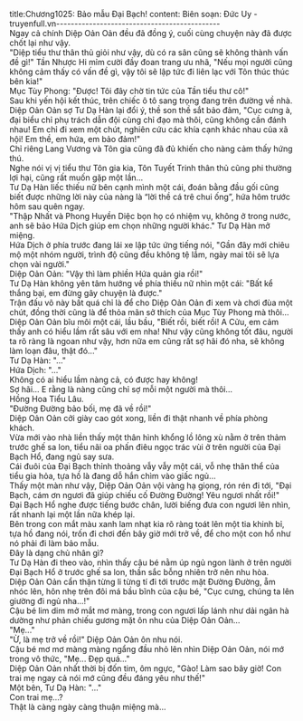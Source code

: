title:Chương1025: Bảo mẫu Đại Bạch!
content:
Biên soạn: Đức Uy - truyenfull.vn---------------------------------------------<br>Ngay cả chính Diệp Oản Oản đều đã đồng ý, cuối cùng chuyện này đã được chốt lại như vậy.<br>"Diệp tiểu thư thân thủ giỏi như vậy, dù có ra sân cũng sẽ không thành vấn đề gì!" Tần Nhược Hi mỉm cười đầy đoan trang ưu nhã, "Nếu mọi người cũng không cảm thấy có vấn đề gì, vậy tôi sẽ lập tức đi liên lạc với Tôn thúc thúc bên kia!"<br>Mục Tùy Phong: "Được! Tôi đây chờ tin tức của Tần tiểu thư cô!"<br>Sau khi yến hội kết thúc, trên chiếc ô tô sang trọng đang trên đường về nhà.<br>Diệp Oản Oản sợ Tư Dạ Hàn lại đổi ý, thề son thề sắt bảo đảm, "Cục cưng à, đại biểu chỉ phụ trách dẫn đội cùng chỉ đạo mà thôi, cũng không cần đánh nhau! Em chỉ đi xem một chút, nghiên cứu các khía cạnh khác nhau của xã hội! Em thề, em hứa, em bảo đảm!"<br>Chỉ riêng Lang Vương và Tôn gia cũng đã đủ khiến cho nàng cảm thấy hứng thú.<br>Nghe nói vị vị tiểu thư Tôn gia kia, Tôn Tuyết Trinh thân thủ cũng phi thường lợi hại, cũng rất muốn gặp một lần…<br>Tư Dạ Hàn liếc thiếu nữ bên cạnh mình một cái, đoán bằng đầu gối cũng biết được những lời này của nàng là “lời thề cá trê chui ống”, hứa hôm trước hôm sau quên ngay.<br>"Thập Nhất và Phong Huyền Diệc bọn họ có nhiệm vụ, không ở trong nước, anh sẽ bảo Hứa Dịch giúp em chọn những người khác." Tư Dạ Hàn mở miệng.<br>Hứa Dịch ở phía trước đang lái xe lập tức ứng tiếng nói, "Gần đây mới chiêu mộ một nhóm người, trình độ cũng đều không tệ lắm, ngày mai tôi sẽ lựa chọn vài người."<br>Diệp Oản Oản: "Vậy thì làm phiền Hứa quản gia rồi!"<br>Tư Dạ Hàn không yên tâm hướng về phía thiếu nữ nhìn một cái: "Bất kể thắng bại, em đừng gây chuyện là được."<br>Trận đấu võ này bất quá chỉ là để cho Diệp Oản Oản đi xem và chơi đùa một chút, đồng thời cũng là để thỏa mãn sở thích của Mục Tùy Phong mà thôi…<br>Diệp Oản Oản bĩu môi một cái, lầu bầu, "Biết rồi, biết rồi! A Cửu, em cảm thấy anh có hiểu lầm rất sâu với em nha! Như vậy cũng không tốt đâu, người ta rõ ràng là ngoan như vậy, hơn nữa em cũng rất sợ hãi đó nha, sẽ không làm loạn đâu, thật đó..."<br>Tư Dạ Hàn: "..."<br>Hứa Dịch: "..."<br>Không có ai hiểu lầm nàng cả, có được hay không!<br>Sợ hãi... E rằng là nàng cũng chỉ sợ mỗi một người mà thôi...<br>Hồng Hoa Tiểu Lâu.<br>"Đường Đường bảo bối, mẹ đã về rồi!"<br>Diệp Oản Oản cởi giày cao gót xong, liền đi thật nhanh về phía phòng khách.<br>Vừa mới vào nhà liền thấy một thân hình khổng lồ lông xù nằm ở trên thảm trước ghế sa lon, tiểu nãi oa phấn điêu ngọc trác vùi ở trên người của Đại Bạch Hổ, đang ngủ say sưa.<br>Cái đuôi của Đại Bạch thỉnh thoảng vẫy vẫy một cái, vỗ nhẹ thân thể của tiểu gia hỏa, tựa hồ là đang dỗ hắn chìm vào giấc ngủ...<br>Thấy một màn như vậy, Diệp Oản Oản vội vàng hạ giọng, rón rén đi tới, "Đại Bạch, cám ơn ngươi đã giúp chiếu cố Đường Đường! Yêu ngươi nhất rồi!"<br>Đại Bạch Hổ nghe được tiếng bước chân, lười biếng đưa con ngươi lên nhìn, rất nhanh lại một lần nữa khép lại.<br>Bên trong con mắt màu xanh lam nhạt kia rõ ràng toát lên một tia khinh bỉ, tựa hồ đang nói, trốn đi chơi đến bây giờ mới trở về, để cho một con hổ như nó phải đi làm bảo mẫu.<br>Đây là dạng chủ nhân gì?<br>Tư Dạ Hàn đi theo vào, nhìn thấy cậu bé nằm úp ngủ ngon lành ở trên người Đại Bạch Hổ ở trước ghế sa lon, thần sắc bỗng nhiên trở nên nhu hòa.<br>Diệp Oản Oản cẩn thận từng li từng tí đi tới trước mặt Đường Đường, ẵm nhóc lên, hôn nhẹ trên đôi má bầu bĩnh của cậu bé, "Cục cưng, chúng ta lên giường đi ngủ nha...!"<br>Cậu bé lim dim mở mắt mơ màng, trong con ngươi lấp lánh như dải ngân hà dường như phản chiếu gương mặt ôn nhu của Diệp Oản Oản…<br>"Mẹ..."<br>"Ừ, là mẹ trở về rồi!" Diệp Oản Oản ôn nhu nói.<br>Cậu bé mơ mơ màng màng ngẩng đầu nhỏ lên nhìn Diệp Oản Oản, nói mớ trong vô thức, "Mẹ... Đẹp quá..."<br>Diệp Oản Oản nhất thời bị đốn tim, ôm ngực, "Gào! Làm sao bây giờ! Con trai mẹ ngay cả nói mớ cũng đều đáng yêu như thế!"<br>Một bên, Tư Dạ Hàn: "..."<br>Con trai mẹ...?<br>Thật là càng ngày càng thuận miệng mà...